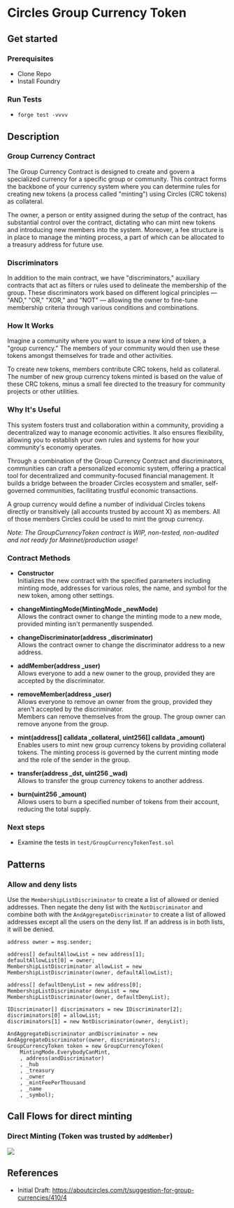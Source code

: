 # Circles Group Currency Token

## Get started
### Prerequisites
* Clone Repo
* Install Foundry

### Run Tests
* `forge test -vvvv`

## Description
### Group Currency Contract

The Group Currency Contract is designed to create and govern a specialized currency for a specific group or community. This contract forms the backbone of your currency system where you can determine rules for creating new tokens (a process called "minting") using Circles (CRC tokens) as collateral.

The owner, a person or entity assigned during the setup of the contract, has substantial control over the contract, dictating who can mint new tokens and introducing new members into the system. Moreover, a fee structure is in place to manage the minting process, a part of which can be allocated to a treasury address for future use.

### Discriminators

In addition to the main contract, we have "discriminators," auxiliary contracts that act as filters or rules used to delineate the membership of the group. These discriminators work based on different logical principles — "AND," "OR," "XOR," and "NOT" — allowing the owner to fine-tune membership criteria through various conditions and combinations.

### How It Works

Imagine a community where you want to issue a new kind of token, a "group currency." The members of your community would then use these tokens amongst themselves for trade and other activities.

To create new tokens, members contribute CRC tokens, held as collateral. The number of new group currency tokens minted is based on the value of these CRC tokens, minus a small fee directed to the treasury for community projects or other utilities.

### Why It's Useful

This system fosters trust and collaboration within a community, providing a decentralized way to manage economic activities. It also ensures flexibility, allowing you to establish your own rules and systems for how your community's economy operates.

Through a combination of the Group Currency Contract and discriminators, communities can craft a personalized economic system, offering a practical tool for decentralized and community-focused financial management. It builds a bridge between the broader Circles ecosystem and smaller, self-governed communities, facilitating trustful economic transactions.

A group currency would define a number of individual Circles tokens directly or transitively (all accounts trusted by account X) as members. All of those members Circles could be used to mint the group currency.

_Note: The GroupCurrencyToken contract is WIP, non-tested, non-audited and not ready for Mainnet/production usage!_


### Contract Methods
* **Constructor**  
   Initializes the new contract with the specified parameters including minting mode, addresses for various roles, the name, and symbol for the new token, among other settings.

* **changeMintingMode(MintingMode _newMode)**  
   Allows the contract owner to change the minting mode to a new mode, provided minting isn't permanently suspended.

* **changeDiscriminator(address _discriminator)**  
   Allows the contract owner to change the discriminator address to a new address.

* **addMember(address _user)**  
   Allows everyone to add a new owner to the group, provided they are accepted by the discriminator.

* **removeMember(address _user)**  
   Allows everyone to remove an owner from the group, provided they aren't accepted by the discriminator.  
   Members can remove themselves from the group. The group owner can remove anyone from the group.

* **mint(address[] calldata _collateral, uint256[] calldata _amount)**  
   Enables users to mint new group currency tokens by providing collateral tokens. The minting process is governed by the current minting mode and the role of the sender in the group.

* **transfer(address _dst, uint256 _wad)**  
   Allows to transfer the group currency tokens to another address.

* **burn(uint256 _amount)**  
   Allows users to burn a specified number of tokens from their account, reducing the total supply.

### Next steps
* Examine the tests in `test/GroupCurrencyTokenTest.sol`

## Patterns
### Allow and deny lists
Use the `MembershipListDiscriminator` to create a list of allowed or denied addresses.
Then negate the deny list with the `NotDiscriminator` and combine both with the `AndAggregateDiscriminator` to create a list of allowed addresses except all the users on the deny list. 
If an address is in both lists, it will be denied.
```solidity
address owner = msg.sender;

address[] defaultAllowList = new address[1];
defaultAllowList[0] = owner;
MembershipListDiscriminator allowList = new MembershipListDiscriminator(owner, defaultAllowList);

address[] defaultDenyList = new address[0];
MembershipListDiscriminator denyList = new MembershipListDiscriminator(owner, defaultDenyList);

IDiscriminator[] discriminators = new IDiscriminator[2];
discriminators[0] = allowList;
discriminators[1] = new NotDiscriminator(owner, denyList);

AndAggregateDiscriminator andDiscriminator = new AndAggregateDiscriminator(owner, discriminators);
GroupCurrencyToken token = new GroupCurrencyToken(
    MintingMode.EverybodyCanMint,
    , address(andDiscriminator)
    , _hub
    , _treasury
    , _owner
    , _mintFeePerThousand
    , _name
    , _symbol);
```

## Call Flows for direct minting

### Direct Minting (Token was trusted by `addMember`)

![](https://i.imgur.com/X9YyadU.png)


## References

* Initial Draft: https://aboutcircles.com/t/suggestion-for-group-currencies/410/4
